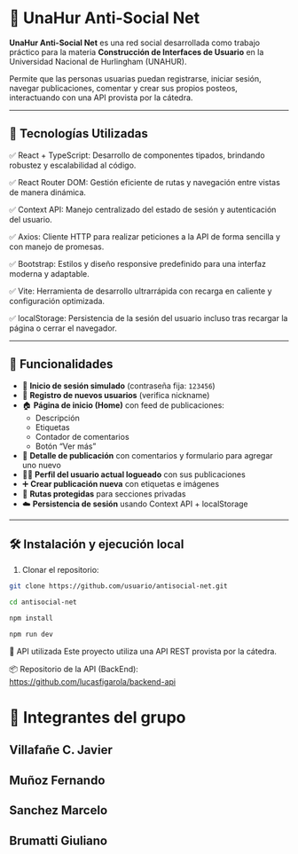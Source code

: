 # 🧠 UnaHur Anti-Social Net

**UnaHur Anti-Social Net** es una red social desarrollada como trabajo práctico para la materia **Construcción de Interfaces de Usuario** en la Universidad Nacional de Hurlingham (UNAHUR).

Permite que las personas usuarias puedan registrarse, iniciar sesión, navegar publicaciones, comentar y crear sus propios posteos, interactuando con una API provista por la cátedra.

---

## 🚀 Tecnologías Utilizadas

✅ React + TypeScript: Desarrollo de componentes tipados, brindando robustez y escalabilidad al código.

✅ React Router DOM: Gestión eficiente de rutas y navegación entre vistas de manera dinámica.

✅ Context API: Manejo centralizado del estado de sesión y autenticación del usuario.

✅ Axios: Cliente HTTP para realizar peticiones a la API de forma sencilla y con manejo de promesas.

✅ Bootstrap: Estilos y diseño responsive predefinido para una interfaz moderna y adaptable.

✅ Vite: Herramienta de desarrollo ultrarrápida con recarga en caliente y configuración optimizada.

✅ localStorage: Persistencia de la sesión del usuario incluso tras recargar la página o cerrar el navegador.

---

## 🧪 Funcionalidades

- 🔐 **Inicio de sesión simulado** (contraseña fija: `123456`)
- 👤 **Registro de nuevos usuarios** (verifica nickname)
- 🏠 **Página de inicio (Home)** con feed de publicaciones:
  - Descripción
  - Etiquetas
  - Contador de comentarios
  - Botón “Ver más”
- 📝 **Detalle de publicación** con comentarios y formulario para agregar uno nuevo
- 🙍‍♂️ **Perfil del usuario actual logueado** con sus publicaciones
- ➕ **Crear publicación nueva** con etiquetas e imágenes
- 🔐 **Rutas protegidas** para secciones privadas
- ☁️ **Persistencia de sesión** usando Context API + localStorage

---

## 🛠️ Instalación y ejecución local

1. Clonar el repositorio:

```bash
git clone https://github.com/usuario/antisocial-net.git

cd antisocial-net

npm install

npm run dev

```


🔗 API utilizada
Este proyecto utiliza una API REST provista por la cátedra.


📦 Repositorio de la API (BackEnd):
https://github.com/lucasfigarola/backend-api


# 👥  Integrantes del grupo


## Villafañe C. Javier

## Muñoz Fernando

## Sanchez Marcelo

## Brumatti Giuliano


